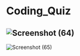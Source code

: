 # Coding_Quiz

![Screenshot (64)](https://user-images.githubusercontent.com/95487059/216761536-1f71ba8d-9b18-41cd-ab20-7a459fae5ebd.png)
-----------
![Screenshot (65)](https://user-images.githubusercontent.com/95487059/216761542-cbc9061e-fef1-44c5-8c98-d5a69267030e.png)
